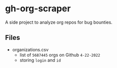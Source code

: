 # gh-org-scraper

A side project to analyze org repos for bug bounties.

## Files
- organizations.csv
  - list of `5687445` orgs on Github `4-22-2022`
  - storing `login` and `id`

